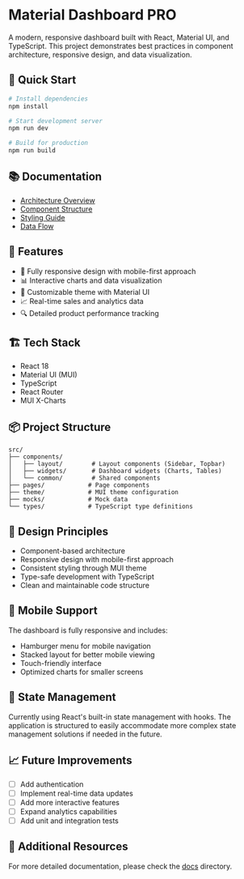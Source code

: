 # Material Dashboard PRO

A modern, responsive dashboard built with React, Material UI, and TypeScript. This project demonstrates best practices in component architecture, responsive design, and data visualization.

## 🚀 Quick Start

```bash
# Install dependencies
npm install

# Start development server
npm run dev

# Build for production
npm run build
```

## 📚 Documentation

- [Architecture Overview](./docs/ARCHITECTURE.md)
- [Component Structure](./docs/COMPONENTS.md)
- [Styling Guide](./docs/STYLING.md)
- [Data Flow](./docs/DATA_FLOW.md)

## 🎯 Features

- 📱 Fully responsive design with mobile-first approach
- 📊 Interactive charts and data visualization
- 🎨 Customizable theme with Material UI
- 📈 Real-time sales and analytics data
- 🔍 Detailed product performance tracking

## 🏗️ Tech Stack

- React 18
- Material UI (MUI)
- TypeScript
- React Router
- MUI X-Charts

## 📦 Project Structure

```
src/
├── components/
│   ├── layout/        # Layout components (Sidebar, Topbar)
│   ├── widgets/       # Dashboard widgets (Charts, Tables)
│   └── common/        # Shared components
├── pages/            # Page components
├── theme/            # MUI theme configuration
├── mocks/            # Mock data
└── types/            # TypeScript type definitions
```

## 🎨 Design Principles

- Component-based architecture
- Responsive design with mobile-first approach
- Consistent styling through MUI theme
- Type-safe development with TypeScript
- Clean and maintainable code structure

## 📱 Mobile Support

The dashboard is fully responsive and includes:

- Hamburger menu for mobile navigation
- Stacked layout for better mobile viewing
- Touch-friendly interface
- Optimized charts for smaller screens

## 🔄 State Management

Currently using React's built-in state management with hooks. The application is structured to easily accommodate more complex state management solutions if needed in the future.

## 📈 Future Improvements

- [ ] Add authentication
- [ ] Implement real-time data updates
- [ ] Add more interactive features
- [ ] Expand analytics capabilities
- [ ] Add unit and integration tests

## 📖 Additional Resources

For more detailed documentation, please check the [docs](./docs) directory.
